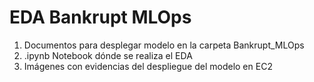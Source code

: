 # EDA Bankrupt MLOps
1. Documentos para desplegar modelo en la carpeta Bankrupt_MLOps
2. .ipynb Notebook dónde se realiza el EDA
3. Imágenes con evidencias del despliegue del modelo en EC2
